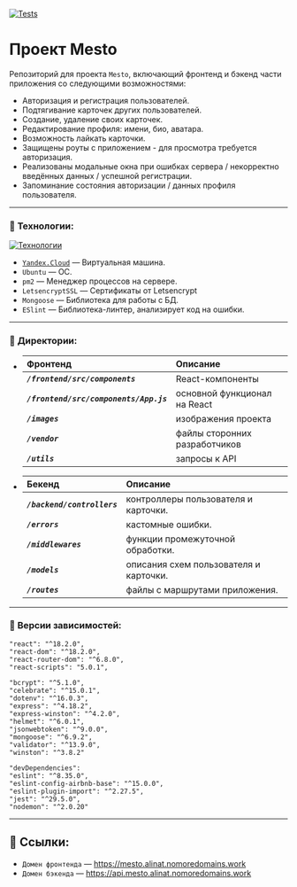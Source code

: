 [![Tests](https://github.com/KindofShuga/react-mesto-api-full-gha/actions/workflows/tests.yml/badge.svg)](https://github.com/KindofShuga/react-mesto-api-full-gha/actions/workflows/tests.yml)
# Проект Mesto
Репозиторий для проекта `Mesto`, включающий фронтенд и бэкенд части приложения со следующими возможностями:
- Авторизация и регистрация пользователей.
- Подтягивание карточек других пользователей.
- Создание, удаление своих карточек.
- Редактирование профиля: имени, био, аватара.
- Возможность лайкать карточки.
- Защищены роуты с приложением - для просмотра требуется авторизация.
- Реализованы модальные окна при ошибках сервера / некорректно введённых данных / успешной регистрации.
- Запоминание состояния авторизации / данных профиля пользователя.
___

### :wrench: __Технологии:__
[![Технологии](https://skillicons.dev/icons?i=html,css,webpack,react,js,git,figma,nodejs,express,nginx,mongodb,git)](https://skillicons.dev)  
- [`Yandex.Cloud`](https://cloud.yandex.ru/services/compute) — Виртуальная машина.
- `Ubuntu` — ОС.
- `pm2` — Менеджер процессов на сервере.
- `LetsencryptSSL` — Сертификаты от Letsencrypt
- `Mongoose` — Библиотека для работы с БД.
- `ESlint` — Библиотека-линтер, анализирует код на ошибки.

___

### :open_file_folder: __Директории:__
- | Фронтенд | Описание |
  |:------|:---------|
  | ***`/frontend/src/components`*** | React-компоненты |
  | ***`/frontend/src/components/App.js`*** | основной функционал на React |
  | ***`/images`*** | изображения проекта |
  | ***`/vendor`*** | файлы сторонних разработчиков |
  | ***`/utils`*** | запросы к API |

- | Бекенд | Описание |
  |:------|:---------|
  | ***`/backend/controllers`*** | контроллеры пользователя и карточки. |
  | ***`/errors`*** | кастомные ошибки. |
  | ***`/middlewares`*** | функции промежуточной обработки. |
  | ***`/models`*** | описания схем пользователя и карточки. |
  | ***`/routes`*** | файлы с маршрутами приложения. |

____

### :arrow_up_small: __Версии зависимостей:__
    "react": "^18.2.0",
    "react-dom": "^18.2.0",
    "react-router-dom": "^6.8.0",
    "react-scripts": "5.0.1",

    "bcrypt": "^5.1.0",
    "celebrate": "^15.0.1",
    "dotenv": "^16.0.3",
    "express": "^4.18.2",
    "express-winston": "^4.2.0",
    "helmet": "^6.0.1",
    "jsonwebtoken": "^9.0.0",
    "mongoose": "^6.9.2",
    "validator": "^13.9.0",
    "winston": "^3.8.2"
    
    "devDependencies":
    "eslint": "^8.35.0",
    "eslint-config-airbnb-base": "^15.0.0",
    "eslint-plugin-import": "^2.27.5",
    "jest": "^29.5.0",
    "nodemon": "^2.0.20"

____

## :link: Ссылки:

- `Домен фронтенда` — https://mesto.alinat.nomoredomains.work
- `Домен бэкенда` — https://api.mesto.alinat.nomoredomains.work
